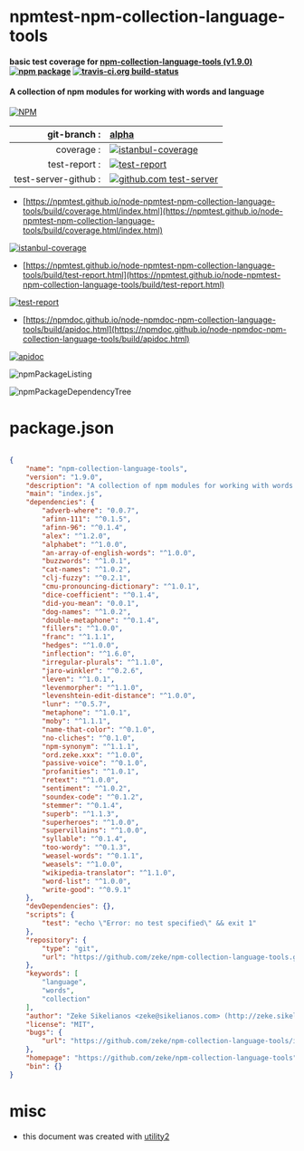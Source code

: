 # npmtest-npm-collection-language-tools

#### basic test coverage for  [npm-collection-language-tools (v1.9.0)](https://github.com/zeke/npm-collection-language-tools)  [![npm package](https://img.shields.io/npm/v/npmtest-npm-collection-language-tools.svg?style=flat-square)](https://www.npmjs.org/package/npmtest-npm-collection-language-tools) [![travis-ci.org build-status](https://api.travis-ci.org/npmtest/node-npmtest-npm-collection-language-tools.svg)](https://travis-ci.org/npmtest/node-npmtest-npm-collection-language-tools)

#### A collection of npm modules for working with words and language

[![NPM](https://nodei.co/npm/npm-collection-language-tools.png?downloads=true&downloadRank=true&stars=true)](https://www.npmjs.com/package/npm-collection-language-tools)

| git-branch : | [alpha](https://github.com/npmtest/node-npmtest-npm-collection-language-tools/tree/alpha)|
|--:|:--|
| coverage : | [![istanbul-coverage](https://npmtest.github.io/node-npmtest-npm-collection-language-tools/build/coverage.badge.svg)](https://npmtest.github.io/node-npmtest-npm-collection-language-tools/build/coverage.html/index.html)|
| test-report : | [![test-report](https://npmtest.github.io/node-npmtest-npm-collection-language-tools/build/test-report.badge.svg)](https://npmtest.github.io/node-npmtest-npm-collection-language-tools/build/test-report.html)|
| test-server-github : | [![github.com test-server](https://npmtest.github.io/node-npmtest-npm-collection-language-tools/GitHub-Mark-32px.png)](https://npmtest.github.io/node-npmtest-npm-collection-language-tools/build/app/index.html) | | build-artifacts : | [![build-artifacts](https://npmtest.github.io/node-npmtest-npm-collection-language-tools/glyphicons_144_folder_open.png)](https://github.com/npmtest/node-npmtest-npm-collection-language-tools/tree/gh-pages/build)|

- [https://npmtest.github.io/node-npmtest-npm-collection-language-tools/build/coverage.html/index.html](https://npmtest.github.io/node-npmtest-npm-collection-language-tools/build/coverage.html/index.html)

[![istanbul-coverage](https://npmtest.github.io/node-npmtest-npm-collection-language-tools/build/screenCapture.buildCi.browser.%252Ftmp%252Fbuild%252Fcoverage.lib.html.png)](https://npmtest.github.io/node-npmtest-npm-collection-language-tools/build/coverage.html/index.html)

- [https://npmtest.github.io/node-npmtest-npm-collection-language-tools/build/test-report.html](https://npmtest.github.io/node-npmtest-npm-collection-language-tools/build/test-report.html)

[![test-report](https://npmtest.github.io/node-npmtest-npm-collection-language-tools/build/screenCapture.buildCi.browser.%252Ftmp%252Fbuild%252Ftest-report.html.png)](https://npmtest.github.io/node-npmtest-npm-collection-language-tools/build/test-report.html)

- [https://npmdoc.github.io/node-npmdoc-npm-collection-language-tools/build/apidoc.html](https://npmdoc.github.io/node-npmdoc-npm-collection-language-tools/build/apidoc.html)

[![apidoc](https://npmdoc.github.io/node-npmdoc-npm-collection-language-tools/build/screenCapture.buildCi.browser.%252Ftmp%252Fbuild%252Fapidoc.html.png)](https://npmdoc.github.io/node-npmdoc-npm-collection-language-tools/build/apidoc.html)

![npmPackageListing](https://npmtest.github.io/node-npmtest-npm-collection-language-tools/build/screenCapture.npmPackageListing.svg)

![npmPackageDependencyTree](https://npmtest.github.io/node-npmtest-npm-collection-language-tools/build/screenCapture.npmPackageDependencyTree.svg)



# package.json

```json

{
    "name": "npm-collection-language-tools",
    "version": "1.9.0",
    "description": "A collection of npm modules for working with words and language",
    "main": "index.js",
    "dependencies": {
        "adverb-where": "0.0.7",
        "afinn-111": "^0.1.5",
        "afinn-96": "^0.1.4",
        "alex": "^1.2.0",
        "alphabet": "^1.0.0",
        "an-array-of-english-words": "^1.0.0",
        "buzzwords": "^1.0.1",
        "cat-names": "^1.0.2",
        "clj-fuzzy": "^0.2.1",
        "cmu-pronouncing-dictionary": "^1.0.1",
        "dice-coefficient": "^0.1.4",
        "did-you-mean": "0.0.1",
        "dog-names": "^1.0.2",
        "double-metaphone": "^0.1.4",
        "fillers": "^1.0.0",
        "franc": "^1.1.1",
        "hedges": "^1.0.0",
        "inflection": "^1.6.0",
        "irregular-plurals": "^1.1.0",
        "jaro-winkler": "^0.2.6",
        "leven": "^1.0.1",
        "levenmorpher": "^1.1.0",
        "levenshtein-edit-distance": "^1.0.0",
        "lunr": "^0.5.7",
        "metaphone": "^1.0.1",
        "moby": "^1.1.1",
        "name-that-color": "^0.1.0",
        "no-cliches": "^0.1.0",
        "npm-synonym": "^1.1.1",
        "ord.zeke.xxx": "^1.0.0",
        "passive-voice": "^0.1.0",
        "profanities": "^1.0.1",
        "retext": "^1.0.0",
        "sentiment": "^1.0.2",
        "soundex-code": "^0.1.2",
        "stemmer": "^0.1.4",
        "superb": "^1.1.3",
        "superheroes": "^1.0.0",
        "supervillains": "^1.0.0",
        "syllable": "^0.1.4",
        "too-wordy": "^0.1.3",
        "weasel-words": "^0.1.1",
        "weasels": "^1.0.0",
        "wikipedia-translator": "^1.1.0",
        "word-list": "^1.0.0",
        "write-good": "^0.9.1"
    },
    "devDependencies": {},
    "scripts": {
        "test": "echo \"Error: no test specified\" && exit 1"
    },
    "repository": {
        "type": "git",
        "url": "https://github.com/zeke/npm-collection-language-tools.git"
    },
    "keywords": [
        "language",
        "words",
        "collection"
    ],
    "author": "Zeke Sikelianos <zeke@sikelianos.com> (http://zeke.sikelianos.com/)",
    "license": "MIT",
    "bugs": {
        "url": "https://github.com/zeke/npm-collection-language-tools/issues"
    },
    "homepage": "https://github.com/zeke/npm-collection-language-tools",
    "bin": {}
}
```



# misc
- this document was created with [utility2](https://github.com/kaizhu256/node-utility2)
